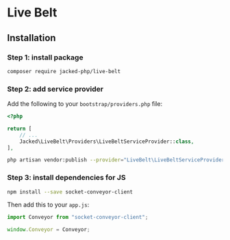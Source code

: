 # Live Belt

## Installation

### Step 1: install package

```bash
composer require jacked-php/live-belt
```

### Step 2: add service provider

Add the following to your `bootstrap/providers.php` file:

```php
<?php

return [
    // ...
    Jacked\LiveBelt\Providers\LiveBeltServiceProvider::class,
],
````

```bash
php artisan vendor:publish --provider="LiveBelt\LiveBeltServiceProvider"
```

### Step 3: install dependencies for JS

```bash
npm install --save socket-conveyor-client
```

Then add this to your `app.js`:

```js
import Conveyor from "socket-conveyor-client";

window.Conveyor = Conveyor;
```

